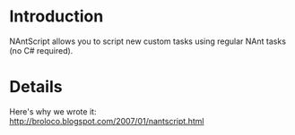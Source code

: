 # Introduction #

NAntScript allows you to script new custom tasks using regular NAnt tasks (no C# required).

# Details #

Here's why we wrote it:  http://broloco.blogspot.com/2007/01/nantscript.html